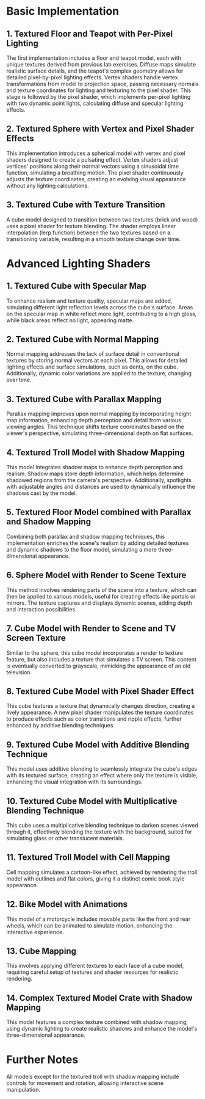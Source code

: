 # Basic Implementation

## 1. Textured Floor and Teapot with Per-Pixel Lighting
The first implementation includes a floor and teapot model, each with unique textures derived from previous lab exercises. Diffuse maps simulate realistic surface details, and the teapot's complex geometry allows for detailed pixel-by-pixel lighting effects. Vertex shaders handle vertex transformations from model to projection space, passing necessary normals and texture coordinates for lighting and texturing to the pixel shader. This stage is followed by the pixel shader, which implements per-pixel lighting with two dynamic point lights, calculating diffuse and specular lighting effects.

## 2. Textured Sphere with Vertex and Pixel Shader Effects
This implementation introduces a spherical model with vertex and pixel shaders designed to create a pulsating effect. Vertex shaders adjust vertices' positions along their normal vectors using a sinusoidal time function, simulating a breathing motion. The pixel shader continuously adjusts the texture coordinates, creating an evolving visual appearance without any lighting calculations.

## 3. Textured Cube with Texture Transition
A cube model designed to transition between two textures (brick and wood) uses a pixel shader for texture blending. The shader employs linear interpolation (lerp function) between the two textures based on a transitioning variable, resulting in a smooth texture change over time.

# Advanced Lighting Shaders

## 1. Textured Cube with Specular Map
To enhance realism and texture quality, specular maps are added, simulating different light reflection levels across the cube's surface. Areas on the specular map in white reflect more light, contributing to a high gloss, while black areas reflect no light, appearing matte.

## 2. Textured Cube with Normal Mapping
Normal mapping addresses the lack of surface detail in conventional textures by storing normal vectors at each pixel. This allows for detailed lighting effects and surface simulations, such as dents, on the cube. Additionally, dynamic color variations are applied to the texture, changing over time.

## 3. Textured Cube with Parallax Mapping
Parallax mapping improves upon normal mapping by incorporating height map information, enhancing depth perception and detail from various viewing angles. This technique shifts texture coordinates based on the viewer's perspective, simulating three-dimensional depth on flat surfaces.

## 4. Textured Troll Model with Shadow Mapping
This model integrates shadow maps to enhance depth perception and realism. Shadow maps store depth information, which helps determine shadowed regions from the camera's perspective. Additionally, spotlights with adjustable angles and distances are used to dynamically influence the shadows cast by the model.

## 5. Textured Floor Model combined with Parallax and Shadow Mapping
Combining both parallax and shadow mapping techniques, this implementation enriches the scene's realism by adding detailed textures and dynamic shadows to the floor model, simulating a more three-dimensional appearance.

## 6. Sphere Model with Render to Scene Texture
This method involves rendering parts of the scene into a texture, which can then be applied to various models, useful for creating effects like portals or mirrors. The texture captures and displays dynamic scenes, adding depth and interaction possibilities.

## 7. Cube Model with Render to Scene and TV Screen Texture
Similar to the sphere, this cube model incorporates a render to texture feature, but also includes a texture that simulates a TV screen. This content is eventually converted to grayscale, mimicking the appearance of an old television.

## 8. Textured Cube Model with Pixel Shader Effect
This cube features a texture that dynamically changes direction, creating a lively appearance. A new pixel shader manipulates the texture coordinates to produce effects such as color transitions and ripple effects, further enhanced by additive blending techniques.

## 9. Textured Cube Model with Additive Blending Technique
This model uses additive blending to seamlessly integrate the cube's edges with its textured surface, creating an effect where only the texture is visible, enhancing the visual integration with its surroundings.

## 10. Textured Cube Model with Multiplicative Blending Technique
This cube uses a multiplicative blending technique to darken scenes viewed through it, effectively blending the texture with the background, suited for simulating glass or other translucent materials.

## 11. Textured Troll Model with Cell Mapping
Cell mapping simulates a cartoon-like effect, achieved by rendering the troll model with outlines and flat colors, giving it a distinct comic book style appearance.

## 12. Bike Model with Animations
This model of a motorcycle includes movable parts like the front and rear wheels, which can be animated to simulate motion, enhancing the interactive experience.

## 13. Cube Mapping
This involves applying different textures to each face of a cube model, requiring careful setup of textures and shader resources for realistic rendering.

## 14. Complex Textured Model Crate with Shadow Mapping
This model features a complex texture combined with shadow mapping, using dynamic lighting to create realistic shadows and enhance the model's three-dimensional appearance.

# Further Notes
All models except for the textured troll with shadow mapping include controls for movement and rotation, allowing interactive scene manipulation.

